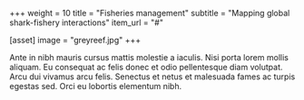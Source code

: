 +++
weight = 10
title = "Fisheries management"
subtitle = "Mapping global shark-fishery interactions"
item_url = "#"

[asset]
  image = "greyreef.jpg"
+++

Ante in nibh mauris cursus mattis molestie a iaculis. Nisi porta lorem mollis aliquam. Eu consequat ac felis donec et odio pellentesque diam volutpat. Arcu dui vivamus arcu felis. Senectus et netus et malesuada fames ac turpis egestas sed. Orci eu lobortis elementum nibh.
